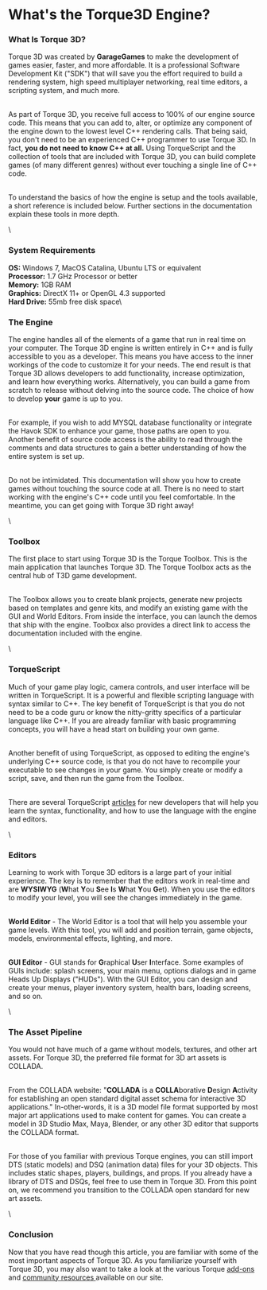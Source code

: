 # What's the Torque3D Engine?

### What Is Torque 3D?

Torque 3D was created by **GarageGames** to make the development of games easier, faster, and more affordable. It is a professional Software Development Kit ("SDK") that will save you the effort required to build a rendering system, high speed multiplayer networking, real time editors, a scripting system, and much more.

\
As part of Torque 3D, you receive full access to 100% of our engine source code. This means that you can add to, alter, or optimize any component of the engine down to the lowest level C++ rendering calls. That being said, you don't need to be an experienced C++ programmer to use Torque 3D. In fact, **you do not need to know C++ at all.** Using TorqueScript and the collection of tools that are included with Torque 3D, you can build complete games (of many different genres) without ever touching a single line of C++ code.

\
To understand the basics of how the engine is setup and the tools available, a short reference is included below. Further sections in the documentation explain these tools in more depth.

\


### System Requirements

**OS:** Windows 7, MacOS Catalina, Ubuntu LTS or equivalent\
**Processor:** 1.7 GHz Processor or better\
**Memory:** 1GB RAM\
**Graphics:** DirectX 11+ or  OpenGL 4.3 supported\
**Hard Drive:** 55mb free disk space\


### The Engine

The engine handles all of the elements of a game that run in real time on your computer. The Torque 3D engine is written entirely in C++ and is fully accessible to you as a developer. This means you have access to the inner workings of the code to customize it for your needs. The end result is that Torque 3D allows developers to add functionality, increase optimization, and learn how everything works. Alternatively, you can build a game from scratch to release without delving into the source code. The choice of how to develop **your** game is up to you.

\
For example, if you wish to add MYSQL database functionality or integrate the Havok SDK to enhance your game, those paths are open to you. Another benefit of source code access is the ability to read through the comments and data structures to gain a better understanding of how the entire system is set up.

\
Do not be intimidated. This documentation will show you how to create games without touching the source code at all. There is no need to start working with the engine's C++ code until you feel comfortable. In the meantime, you can get going with Torque 3D right away!

\


### Toolbox

The first place to start using Torque 3D is the Torque Toolbox. This is the main application that launches Torque 3D. The Torque Toolbox acts as the central hub of T3D game development.

\
The Toolbox allows you to create blank projects, generate new projects based on templates and genre kits, and modify an existing game with the GUI and World Editors. From inside the interface, you can launch the demos that ship with the engine. Toolbox also provides a direct link to access the documentation included with the engine.

\


### TorqueScript

Much of your game play logic, camera controls, and user interface will be written in TorqueScript. It is a powerful and flexible scripting language with syntax similar to C++. The key benefit of TorqueScript is that you do not need to be a code guru or know the nitty-gritty specifics of a particular language like C++. If you are already familiar with basic programming concepts, you will have a head start on building your own game.

\
Another benefit of using TorqueScript, as opposed to editing the engine's underlying C++ source code, is that you do not have to recompile your executable to see changes in your game. You simply create or modify a script, save, and then run the game from the Toolbox.

\
There are several TorqueScript [articles](https://web.archive.org/web/20200216204338/http://docs.garagegames.com/torque-3d/official/content/documentation/Scripting/Overview/Introduction.html) for new developers that will help you learn the syntax, functionality, and how to use the language with the engine and editors.

\


### Editors

Learning to work with Torque 3D editors is a large part of your initial experience. The key is to remember that the editors work in real-time and are **WYSIWYG** (**W**hat **Y**ou **S**ee **I**s **W**hat **Y**ou **G**et). When you use the editors to modify your level, you will see the changes immediately in the game.

\
**World Editor** - The World Editor is a tool that will help you assemble your game levels. With this tool, you will add and position terrain, game objects, models, environmental effects, lighting, and more.

\
**GUI Editor** - GUI stands for **G**raphical **U**ser **I**nterface. Some examples of GUIs include: splash screens, your main menu, options dialogs and in game Heads Up Displays ("HUDs"). With the GUI Editor, you can design and create your menus, player inventory system, health bars, loading screens, and so on.

\


### The Asset Pipeline

You would not have much of a game without models, textures, and other art assets. For Torque 3D, the preferred file format for 3D art assets is COLLADA.

\
From the COLLADA website: "**COLLADA** is a **COLLA**borative **D**esign **A**ctivity for establishing an open standard digital asset schema for interactive 3D applications." In-other-words, it is a 3D model file format supported by most major art applications used to make content for games. You can create a model in 3D Studio Max, Maya, Blender, or any other 3D editor that supports the COLLADA format.

\
For those of you familiar with previous Torque engines, you can still import DTS (static models) and DSQ (animation data) files for your 3D objects. This includes static shapes, players, buildings, and props. If you already have a library of DTS and DSQs, feel free to use them in Torque 3D. From this point on, we recommend you transition to the COLLADA open standard for new art assets.

\


### Conclusion

Now that you have read though this article, you are familiar with some of the most important aspects of Torque 3D. As you familiarize yourself with Torque 3D, you may also want to take a look at the various Torque [add-ons](https://web.archive.org/web/20200216204338/http://www.garagegames.com/products/browse) and [community resources ](https://web.archive.org/web/20200216204338/http://www.garagegames.com/community/resources)available on our site.
